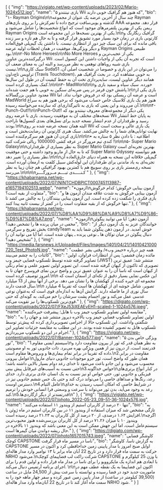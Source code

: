 [
  {
    "img": "https://vigiato.net/wp-content/uploads/2023/02/Mario-1024x512.jpg",
    "name": "۵  بازی نینتندو Wii که هنوز هم گرافیک خوبی دارند",
    "bio": "۱- Rayman Origins\n\nچند سال از آخرین عرضه یک عنوان از مجموعه Rayman گذشته و یوبی‌سافت ترجیح داده تا تمرکزش را بر روی بازی‌های AAA قرار دهد. مجموعه ریمن یکی از بهترین پلتفرمرهای موجود است که انواع شخصیت‌ها را شامل می‌شود و Rayman Origins یکی از بهترین نسخه‌ها در این مجموعه است.\n\nگرافیک رنگارنگ و کارتونی بازی در زمان خود بسیار مورد تشویق قرار گرفته و تا به حال هم تازه و سر زنده باقی مانده که برای این سبک چیز دور از انتظاری نیست. با داشتن یک گیم‌پلی فوق‌العاده و دیگر ویژگی‌ها، موفقیت در همان لحظات اولیه عرضه Rayman Origins طبیعی بود.\n\n۲-No More Heroes\n\nNo More Heroes یکی از عجیب‌ترین و درگیرکننده‌ترین عناوین Wii است که تجربه آن یکی از واجبات داشتن این کنسول است. بازی شبیه رویاهای توهمی به نظر می‌رسد و البته این به معنای ضعف آن نیست.\n\nسبک کاری Suda51 را می‌توان در این بازی و خصوصا در شخصیت اصلی آن، تراویس تاچ‌داون (Travis Touchdown)، به خوبی مشاهده کرد. در بحث گرافیک هم همانند دیگر عناوین لیست، سایه‌پردازی تخت آن به حفظ کیفیت آن در طول این سال‌ها کمک بسیاری کرده است.\n\n\n۳- MadWorld\n\nخورده. سبک سیاه و سفید بازی و پاشش خون قرمز در پس ضربه‌ای سنگین به خوبی با هم جفت شده‌اند.\n\nبازی یکی از معدود عناوین بزرگسالانه Wii است و عرضه آن ریسکی بود که در فروش جواب نداد. اما MadWorld هنوز هم یک بازی کلاسیک خاص حساب می‌شود که برخی هنوز هم به سراغ آن می‌روند و این یعنی که بازی به تاثیرگذاری‌ای که سازنده می‌خواسته رسیده.\n\n\n۴- Punch-Out!!\n\nPunch-Out!! یکی دیگر از مجموعه‌های معروف نینتندو بود که نسخه‌های مختلف آن به موفقیت رسیدند. بازی با عرضه روی Wii به پایان خط انتشار رسید و طرفداران از عدم انتشار نسخه جدید برای نسل‌های بعدی کنسول‌ها ناراحت بودند.\n\nالبته همان نسخه عرضه شده بر روی Wii یک بازی عالی و سخت است که نهایت توانایی‌های شما را به چالش می‌کشد. سبک هنری کارتونی آن رضایت‌بخش است و بازی کردن آن هنوز هم سرگرم‌کننده است\n\n\n• اطلاعیه : با دادن نظر ۵ ستاره به کندی تیم مرورگر در عرقه کشی 1000000 ریالی شرکت کنید !\n\n\n۵- Super Mario Galaxy\n\nبه نظر بسیاری از طرفداران Super Mario Galaxy بهترین تجربه‌ای است که تا به حال از ماریو وجود داشته و حتی موفقیت Super Mario Odyssey هم نتوانسته نظر بسیاری را تغییر دهد.\n\n\nگیم‌پلی خلاقانه این نسخه به همراه دنیای خارق‌العاده آن تجربه‌ای به یاد ماندنی برای طرفداران این لوله‌کش سبیل کلفت به ارمغان آورده است. نسخه ری‌مستر بازی بر روی سوییچ هم با کمترین بهبود گرافیکی هم چنان زیبا به نظر می‌رسد.\n\n\n\nکـنـــــدی تیــــم مــرورگــــر "
  },
  {
    "img": "https://khabarnama.net/wp-content/uploads/2022/07/NINTCHDBPICT000745113987-e1657194102513.webp",
    "name": "•ازمون\nآزمون بینایی خرگوش؛ کدام خرگوش متفاوت از بقیه است؟",
    "bio": "آزمون بینایی خرگوش به شدت علاقه مندان آزمون ها و بازی فکری را شگفت زده کرده است. این آزمون بینایی بینندگان را به چالش می کشد تا تنها خرگوش که از بقیه متفاوت است را در کمتر از بیست ثانیه پیدا کنند."
  },
  {
    "img": "https://khabarnama.net/wp-content/uploads/2022/07/%D8%AA%D9%88%DA%A9%D8%A7%D9%86-%D9%87%D8%A7.png",
    "name": "•ازمون\nآزمون ذهن؛ آیا می توانید پنگوئن مخفی در میان پرنده ها را تشخص دهید؟",
    "bio": "خوانندگان عزیز به یک آزمون دیگر از بخش تفریح و سرگرمی candyTeam خوش آمدید. در آزمون ذهن پنگوئن شما باید به دنبال پنگوئن در میان توکان ها ـ نوعی پرنده ـ پنهان شده است. اما آیا می توانید آن را تشخیص دهید؟"
  },
  {
    "img": "https://media.farsnews.ir/Uploaded/Files/Images/1401/04/21/14010421000720_Test_PhotoN.jpg",
    "name": "همه‌ چیز درباره «جیمز وب»/ وقتی بشر عظمت کائنات را به چشم می‌بیند",
    "bio": "مائده زمان فشمی؛‌ پس از انتظارات فراوان، اولین تصاویر گرفته شده توسط تلسکوپ فضایی جیمز وب (JWST) منتشر شد؛ عمیق ترین تصویری که تاکنون از کیهان گرفته شده است. این تصویر اولین تصویر علمی و تمام رنگی از کیهان است که ناسا آن را به عنوان عمیق ترین و واضح ترین نمای فروسرخ جهان تا به امروز توصیف کرده است.\n\n این عکس نمایی بسیار دقیق از تکه‌ای از آسمان است که مجموعه ای خیره کننده از کهکشان ها را نشان می دهد. برخی از آنها بیش از 13 میلیارد سال قدمت دارند.\n\n تصویر، شامل خوشه ای از کهکشان ها است که تقریبا 4 میلیارد سال نوری از ما فاصله دارند. گرانش آن‌ها به اندازه‌ای قوی است که به‌عنوان نوعی عدسی عمل می‌کند و نور اجسام پشت سرشان را خم می‌کند، به گونه‌ای که حتی قوی‌ترین تلسکوپ‌ها را نیز تقویت می‌کند."
  },
  {
    "img": "https://digiato.com/wp-content/uploads/2022/07/FXeJ53iXEAEvEH1-scaled-1-1024x576.jpeg",
    "name": "مقایسه اولین تصاویر تلسکوپ جیمز وب با هابل؛ پیشرفت خیره‌کننده",
    "bio": "اولین تصاویر تلسکوپ فضایی جیمز وب بالاخره دیروز منتشر شد و جهان را به شگفتی واداشت. این تلسکوپ حالا از اجرامی تصویربرداری کرده که پیش‌تر توسط تلسکوپ هابل به تصویر کشیده شده بودند. در این مطلب به مقایسه جزئیات تصاویر این اجرام در این دو تلسکوپ می‌پردازیم."
  },
  {
    "img": "https://vigiato.net/wp-content/uploads/2022/07/Banner-1024x577.jpg",
    "name": "۵ ویژگی خاص بدن ثور",
    "bio": "1.سیستم ایمنی مقاوم\nبه نظر همان قدر که ثور از بیرون مقاومت دارد و قدرتمند است، از درون نیز از همین ویژگی بهره می‌برد. ذات جادویی ثور به او مصونیتی داده که تقریباً در برابر تمام بیماری‌ها و ویروس‌ها مقاوم است.\n2.مقاومت در برابر عوامل بیرونی\nهمان طور که واضح است، ثور جزو موجودات جادویی دنیای مارول محسوب می‌شود و این جادو باعث می‌شود تا خدای رعد دوام بسیار بالایی داشته باشد؛ حتی نسبت به آسیب‌های غیرقابل پیش بینی\n3.حواس خداگونه\nدر کنار انواع برتری‌های فیزیکی و جادویی ثور، حتی حواس او نیز نسبت به یک انسان عادی برتری دارد. خدای رعد، رنگ‌ها و صداهای خاصی را می‌تواند درک کند و حتی یک حس ششم جادویی نیز در دسترس اوست.\n4.عامل التیام\nدر شرایط خاصی که امکان آسیب رسیدن به خدای رعد به وجود می‌آید، بدن ثور می‌تواند با سرعت و وسعتی فرا انسانی خودش را ترمیم کند.\n5.قدرتمندتر از دیگر ازگاردی‌ها\n"
  },
  {
    "img": "https://vigiato.net/wp-content/uploads/2022/07/photo_2022-05-23_09-51-36-1024x576.jpg",
    "name": "تنها ۲۰ درصد از کاربران استیم از ویندوز ۱۱ استفاده می‌کنند",
    "bio": "به تازگی مشخص شد که میزان استفاده از ویندوز ۱۱ در بین کاربران استیم در ماه ژوئن با افزایش ۱.۶۴ درصدی، از ۲۰ درصد از کل کاربران به ۲۱.۲۳ درصد رسیده است.\nاگرچه ویندوز ۱۰ با میزان ۷۱.۲۶ درصد از کل کاربران بررسی‌شده هنوز محبوب‌ترین سیستم‌عامل است، اما این جهش ممکن است به این معنی باشد که ویندوز ۱۱ بالاخره در حال ریشه دواندن میان گیمرها است."
  },
  {
    "img": "https://digiato.com/wp-content/uploads/2022/07/photo1657015743.jpeg",
    "name": "کاوشگر فضایی کوچک CAPSTONE ناسا در مسیر ماه قرار گرفت",
    "bio": "به گزارش ناسا، کاوشگر CAPSTONE اوایل صبح امروز با مدار پایینی زمین خداحافظی کرد و اکنون در مسیر حرکت به سمت ماه قرار دارد و در تاریخ 22 آبان ماه برابر با ۱۳ نوامبر وارد مدار هاله‌ای NRHO می‌شود.\nشرکت راکت لب فضاپیمای کوچک CAPSTONE با وزن 25 کیلوگرم و با ابعادی هم اندازه یک مایکروویو را برای ناسا در مدار ماه قرار داده و اولین قدم را برای اجرای برنامه آرتمیس دنبال می‌کند. \n\nاکنون این فضاپیما به یک نقطه عطف مهم در ماموریت جدید خود در فضا رسیده و توانسته با سرعت بیش از 24,500 مایل در ساعت (39,500 کیلومتر در ساعت) از مدار پایین زمین عبور کرده و سفر چهار ماهه خود را به سمت ماه آغاز کند تا در تاریخ 22 آبان‌ماه وارد مدار هاله‌ای NRHO شود. "
  }
]
